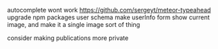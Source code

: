 autocomplete wont work https://github.com/sergeyt/meteor-typeahead
upgrade npm packages
user schema
make userInfo form show current image, and make it a single image sort of thing

consider making publications more private
